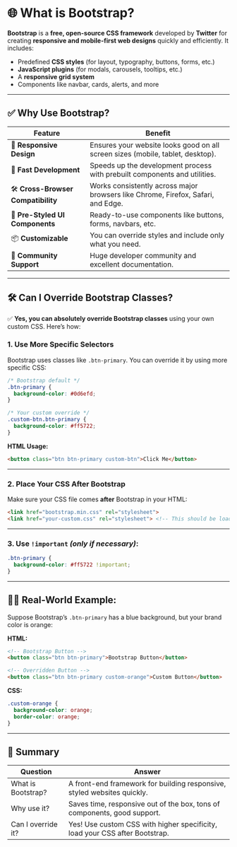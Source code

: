 
# 🌐 What is Bootstrap?

**Bootstrap** is a **free, open-source CSS framework** developed by **Twitter** for creating **responsive and mobile-first web designs** quickly and efficiently. It includes:

- Predefined **CSS styles** (for layout, typography, buttons, forms, etc.)
- **JavaScript plugins** (for modals, carousels, tooltips, etc.)
- A **responsive grid system**
- Components like navbar, cards, alerts, and more

---

## ✅ Why Use Bootstrap?

| Feature | Benefit |
|--------|---------|
| 🎯 **Responsive Design** | Ensures your website looks good on all screen sizes (mobile, tablet, desktop). |
| 🚀 **Fast Development** | Speeds up the development process with prebuilt components and utilities. |
| 🛠️ **Cross-Browser Compatibility** | Works consistently across major browsers like Chrome, Firefox, Safari, and Edge. |
| 🎨 **Pre-Styled UI Components** | Ready-to-use components like buttons, forms, navbars, etc. |
| 📦 **Customizable** | You can override styles and include only what you need. |
| 🤝 **Community Support** | Huge developer community and excellent documentation. |

---

## 🛠️ Can I Override Bootstrap Classes?

✅ **Yes, you can absolutely override Bootstrap classes** using your own custom CSS. Here’s how:

### 1. **Use More Specific Selectors**
Bootstrap uses classes like `.btn-primary`. You can override it by using more specific CSS:

```css
/* Bootstrap default */
.btn-primary {
  background-color: #0d6efd;
}

/* Your custom override */
.custom-btn.btn-primary {
  background-color: #ff5722;
}
```

**HTML Usage:**
```html
<button class="btn btn-primary custom-btn">Click Me</button>
```

---

### 2. **Place Your CSS After Bootstrap**
Make sure your CSS file comes **after** Bootstrap in your HTML:

```html
<link href="bootstrap.min.css" rel="stylesheet">
<link href="your-custom.css" rel="stylesheet"> <!-- This should be loaded later -->
```

---

### 3. **Use `!important`** *(only if necessary)*:
```css
.btn-primary {
  background-color: #ff5722 !important;
}
```

---

## 👨‍🏫 Real-World Example:

Suppose Bootstrap’s `.btn-primary` has a blue background, but your brand color is orange:

**HTML:**
```html
<!-- Bootstrap Button -->
<button class="btn btn-primary">Bootstrap Button</button>

<!-- Overridden Button -->
<button class="btn btn-primary custom-orange">Custom Button</button>
```

**CSS:**
```css
.custom-orange {
  background-color: orange;
  border-color: orange;
}
```

---

## 📌 Summary

| Question | Answer |
|----------|--------|
| What is Bootstrap? | A front-end framework for building responsive, styled websites quickly. |
| Why use it? | Saves time, responsive out of the box, tons of components, good support. |
| Can I override it? | Yes! Use custom CSS with higher specificity, load your CSS after Bootstrap. |
